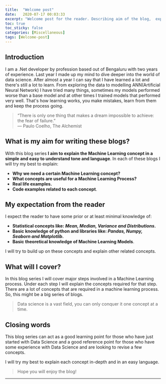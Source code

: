 ```yaml
---
title:  "Welcome post"
date:   2020-07-17 00:03:33
excerpt: "Welcome post for the reader. Describing aim of the blog,  expectation from reader and concepts I will cover."
toc: true
toc_sticky: false
categories: [Miscellaneous]
tags: [Welcome-post]
---
```


## Introduction
I am a .Net developer by profession based out of Bengaluru with two years of experience. Last year I made up my mind to dive deeper into the world of data science. After almost a year I can say that I have learned a lot and there's still a lot to learn. From exploring the data to modelling ANN(Artificial Neural Network) I have tried many things, sometimes my models performed worse than a base model and at other times I trained models that performed very well. That's how learning works, you make mistakes, learn from them and keep the process going.

> “There is only one thing that makes a dream impossible to achieve: the fear of failure.”  
>― Paulo Coelho, The Alchemist 

## What is my aim for writing these blogs?

With this blog series **I aim to explain the Machine Learning concept in a simple and easy to understand tone and language**. In each of these blogs I will try my best to explain:
 - **Why we need a certain Machine Learning concept?**
 - **What concepts are useful for a Machine Learning Process?**
 - **Real life examples.**
 - **Code examples related to each concept**.
 
## My expectation from the reader

 I expect the reader to have some prior or at least minimal knowledge of:
 - **Statistical concepts like: _Mean, Median, Variance and Distributions_.**
 - **Basic knowledge of python and libraries like: _Pandas, Numpy, Seaborn and Matplotlib_.**
 - **Basic theoretical knowledge of Machine Learning Models**.  

I will try to build up on these concepts and explain other related concepts.  

## What will I cover?

In this blog series I will cover major steps involved in a Machine Learning process. Under each step I will explain the concepts required for that step. There are a lot of concepts that are required in a machine learning process. So, this might be a big series of blogs.  

> Data science is a vast field, you can only conquer it one concept at a time.

## Closing words
This blog series can act as a good learning point for those who have just started with Data Science and a good reference point for those who have some experience with Data Science and are looking to revise a few concepts.

I will try my best to explain each concept in-depth and in an easy language.

> Hope you will enjoy the blog!

***

